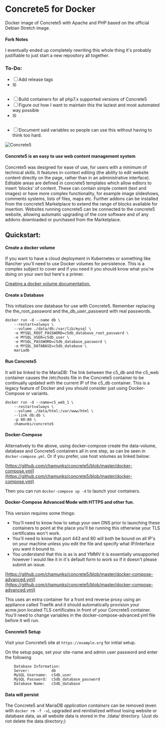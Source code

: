 # Concrete5 for Docker

Docker image of Concrete5 with Apache and PHP based on the official Debian Stretch image.

#### Fork Notes
I eventually ended up completely rewriting this whole thing it's probably justifiable to just start a new repository all together.

### To-Do:
 * [ ] Add release tags
 * [x] ~~~Add to Docker Hub~~~
 * [ ] Build containers for all php7.x supported versions of Concrete5
 * [ ] Figure out how I want to maintain this the laziest and most automated way possible
 * [x] ~~~Add environment variables for installing this without the wizard on deploy~~~
 * [ ] Document said variables so people can use this without having to think too hard.

![Concrete5](https://www.concrete5.org/themes/version_4/images/logo.png "Concrete5 logo")
#### Concrete5 is an easy to use web content management system

Concrete5 was designed for ease of use, for users with a minimum of technical skills. It features in-context editing (the ability to edit website content directly on the page, rather than in an administrative interface). Editable areas are defined in concrete5 templates which allow editors to insert 'blocks' of content. These can contain simple content (text and images) or have more complex functionality, for example image slideshows, comments systems, lists of files, maps etc. Further addons can be installed from the concrete5 Marketplace to extend the range of blocks available for insertion. Websites running concrete5 can be connected to the concrete5 website, allowing automatic upgrading of the core software and of any addons downloaded or purchased from the Marketplace.

## Quickstart:

#### Create a docker volume

If you want to have a cloud deployment in Kubernetes or something like Rancher you'll need to use Docker volumes for persistence.  This is a complex subject to cover and if you need it you should know what you're doing on your own but here's a primer.

[Creating a docker volume documentation.](https://docs.docker.com/engine/reference/commandline/volume_create/#extended-description)

#### Create a Database
This initializes one database for use with Concrete5. Remember replacing the the_root_password and the_db_user_password with real passwords.
```
docker run -d --name db \
    --restart=always \
    --volume ./data/db:/var/lib/mysql \
    -e MYSQL_ROOT_PASSWORD=c5db_database_root_password \
    -e MYSQL_USER=c5db_user \
    -e MYSQL_PASSWORD=c5db_database_password \
    -e MYSQL_DATABASE=c5db_database \
    mariadb
```

#### Run Concrete5
It  will be linked to the MariaDB: The link between the c5_db and the c5_web container causes the /etc/hosts file in the Concrete5 container to be continually updated with the current IP of the c5_db container.  This is a legacy feature of Docker and you should consider just using Docker-Compose or variants.

```
docker run -d --name=c5_web_1 \
    --restart=always \
    --volume ./data/html:/var/www/html \
    --link db:db \
    -p 80:80 \
    chamunks/concrete5
```

#### Docker-Compose
Alternatively to the above, using docker-compose create the data-volume, database and Concrete5 containers all in one step, as can be seen in `docker-compose.yml`. Or if you prefer, use host volumes as linked below:

[https://github.com/chamunks/concrete5/blob/master/docker-compose.yml](https://github.com/chamunks/concrete5/blob/master/docker-compose.yml)

Then you can run `docker-compose up -d` to launch your containers.

#### Docker-Compose Advanced Mode with HTTPS and other fun.

This version requires some things:

 - You'll need to know how to setup your own DNS prior to launching these containers to point at the place you'll be running this otherwise your TLS certificates won't work.
 - You'll need to know that port 443 and 80 will both be bound on all IP's on your machine unless you edit the file and specify what IP/Interface you want it bound to.
 - You understand that this is as is and YMMV it is essentially unsupported however I would like it in it's default form to work so if it doesn't please submit an issue.

[https://github.com/chamunks/concrete5/blob/master/docker-compose-advanced.yml](https://github.com/chamunks/concrete5/blob/master/docker-compose-advanced.yml)

This uses an extra container for a front end reverse proxy using an appliance called Traefik and it should automatically provision your acme.json located TLS certificates in front of your Concrete5 container.  You'll need to change variables in the docker-compose-advanced.yml file before it will run.

#### Concrete5 Setup
Visit your Concrete5 site at `https://example.org` for initial setup.

On the setup page, set your site-name and admin user password and enter the following

		Database Information:
		Server:          db
		MySQL Username:  c5db_user
		MySQL Password:  c5db_database_password
		Database Name:   c5db_database

#### Data will persist
The Concrete5 and MariaDB *application containers* can be removed (even with `docker rm -f -v`), upgraded and reinitialized without losing website or database data, as all website data is stored in the ./data/ directory. (Just do not delete the data directory;)
